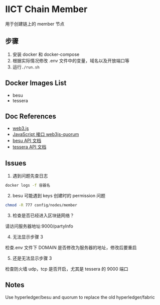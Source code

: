 # IICT Chain Member

用于创建链上的 member 节点

## 步骤

1. 安装 docker 和 docker-compose
2. 根据实际情况修改 .env 文件中的变量，域名以及开放端口等
3. 运行`./run.sh`

## Docker Images List

-   besu
-   tessera

## Doc References

-   [web3.js](https://web3js.readthedocs.io/en/v1.5.2/)
-   [JavaScript 接口 web3js-quorum](https://consensys.github.io/web3js-quorum/latest/)
-   [besu API 文档](https://besu.hyperledger.org/en/stable/Reference/API-Methods/)
-   [tessera API 文档](https://consensys.github.io/tessera/)

## Issues

1. 遇到问题先查日志

```bash
docker logs -f 容器名
```

2. besu 可能遇到 keys 创建时的 permission 问题

```bash
chmod -R 777 config/nodes/member
```

3. 检查是否已经进入区块链网络？

请访问服务器地址:9000/partyInfo

4. 无法显示步骤 3

检查.env 文件下 DOMAIN 是否修改为服务器的地址，修改后要重启

5. 还是无法显示步骤 3

检查防火墙 udp，tcp 是否开启，尤其是 tessera 的 9000 端口

## Notes

Use hyperledger/besu and quorum to replace the old hyperledger/fabric
